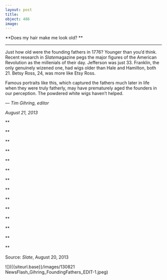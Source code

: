 ```yaml
---
layout: post
title: 
object: 486
image: 
---
```

**Does my hair make me look old? **

****

Just how old were the founding fathers in 1776? Younger than you’d think. Recent research in *Slate*magazine pegs the major figures of the American Revolution as the millenials of their day. Jefferson was just 33. Franklin, the only genuinely wizened one, had wigs older than Hale and Hamilton, both 21. Betsy Ross, 24, was more like Etsy Ross. 

Famous portraits like this, which captured the fathers much later in life when they were truly fatherly, may have prematurely aged the founders in our perception. The powdered white wigs haven’t helped.

*— Tim Gihring, editor*

*August 21, 2013*

**

**

**

**

**

**

**

**

**

**

**

**

**

**

Source: *Slate*, August 20, 2013

![]({{siteurl.base}}/images/130821 NewsFlash_Gihring_FoundingFathers_EDIT-1.jpeg)
